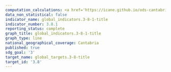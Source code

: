 ```yaml
---
computation_calculations: <a href='https://icane.github.io/ods-cantabria/assets/pdf/3.8.1.1.pdf' target='_blank'>Proporción de personas de 16 y más años con necesidad insatisfecha de atención médica</a>
data_non_statistical: false
indicator_name: global_indicators.3-8-1-title
indicator_number: 3.8.1
reporting_status: complete
graph_title: global_indicators.3-8-1-title
graph_type: line
national_geographical_coverage: Cantabria
published: true
sdg_goal: '3'
target_name: global_targets.3-8-title
target_id: '3.8'
---
```

